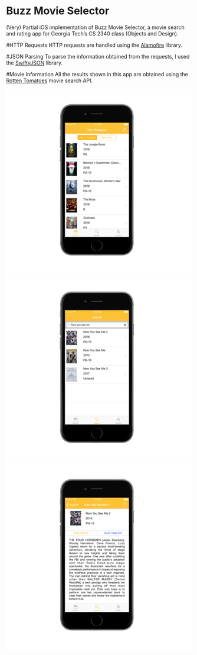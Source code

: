 # Buzz Movie Selector
(Very) Partial iOS implementation of Buzz Movie Selector, a movie search and rating app for Georgia Tech’s CS 2340 class (Objects and Design).

#HTTP Requests
HTTP requests are handled using the [Alamofire](https://github.com/Alamofire/Alamofire) library.

#JSON Parsing
To parse the information obtained from the requests, I used the [SwiftyJSON](https://github.com/SwiftyJSON/SwiftyJSON) library.

#Movie Information
All the results shown in this app are obtained using the [Rotten Tomatoes](https://developer.rottentomatoes.com/) movie search API.

<p align=“center”>
<img src=NewReleases.png width=“350”/>
<img src=Search.png width=“350”/>
<img src=MovieDetail.png width=“350”/>
</p>
